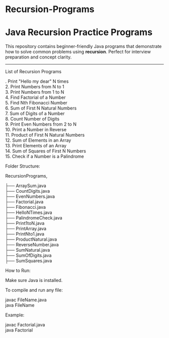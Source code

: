 # Recursion-Programs

# Java Recursion Practice Programs

This repository contains beginner-friendly Java programs that demonstrate how to solve common problems using **recursion**. Perfect for interview preparation and concept clarity.

---
 List of Recursion Programs

. Print "Hello my dear" N times  
2. Print Numbers from N to 1  
3. Print Numbers from 1 to N  
4. Find Factorial of a Number  
5. Find Nth Fibonacci Number  
6. Sum of First N Natural Numbers  
7. Sum of Digits of a Number  
8. Count Number of Digits  
9. Print Even Numbers from 2 to N  
10. Print a Number in Reverse  
11. Product of First N Natural Numbers  
12. Sum of Elements in an Array  
13. Print Elements of an Array  
14. Sum of Squares of First N Numbers  
15. Check if a Number is a Palindrome  

Folder Structure:

RecursionPrograms,

├── ArraySum.java  
├── CountDigits.java  
├── EvenNumbers.java  
├── Factorial.java  
├── Fibonacci.java  
├── HelloNTimes.java  
├── PalindromeCheck.java  
├── Print1toN.java  
├── PrintArray.java  
├── PrintNto1.java  
├── ProductNatural.java  
├── ReverseNumber.java  
├── SumNatural.java  
├── SumOfDigits.java  
├── SumSquares.java  


How to Run:

Make sure Java is installed.

To compile and run any file:

javac FileName.java  
java FileName

Example:

javac Factorial.java  
java Factorial



